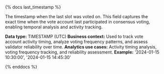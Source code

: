 {% docs last_timestamp %}

The timestamp when the last slot was voted on. This field captures the exact time when the vote account last participated in consensus voting, enabling temporal analysis and activity tracking.

**Data type:** TIMESTAMP (UTC)
**Business context:** Used to track vote account activity timing, analyze voting frequency patterns, and assess validator reliability over time.
**Analytics use cases:** Activity timing analysis, voting frequency tracking, and reliability assessment.
**Example:** '2024-01-15 10:30:00', '2024-01-15 14:45:30'

{% enddocs %} 